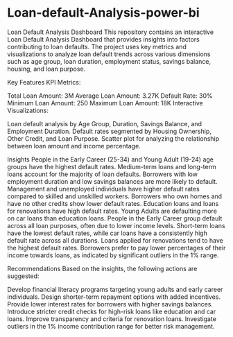 # Loan-default-Analysis-power-bi

Loan Default Analysis Dashboard
This repository contains an interactive Loan Default Analysis Dashboard that provides insights into factors contributing to loan defaults. The project uses key metrics and visualizations to analyze loan default trends across various dimensions such as age group, loan duration, employment status, savings balance, housing, and loan purpose.

Key Features
KPI Metrics:

Total Loan Amount: 3M
Average Loan Amount: 3.27K
Default Rate: 30%
Minimum Loan Amount: 250
Maximum Loan Amount: 18K
Interactive Visualizations:

Loan default analysis by Age Group, Duration, Savings Balance, and Employment Duration.
Default rates segmented by Housing Ownership, Other Credit, and Loan Purpose.
Scatter plot for analyzing the relationship between loan amount and income percentage.

Insights
People in the Early Career (25-34) and Young Adult (19-24) age groups have the highest default rates.
Medium-term loans and long-term loans account for the majority of loan defaults.
Borrowers with low employment duration and low savings balances are more likely to default.
Management and unemployed individuals have higher default rates compared to skilled and unskilled workers.
Borrowers who own homes and have no other credits show lower default rates.
Education loans and loans for renovations have high default rates.
Young Adults are defaulting more on car loans than education loans.
People in the Early Career group default across all loan purposes, often due to lower income levels.
Short-term loans have the lowest default rates, while car loans have a consistently high default rate across all durations.
Loans applied for renovations tend to have the highest default rates.
Borrowers prefer to pay lower percentages of their income towards loans, as indicated by significant outliers in the 1% range.

Recommendations
Based on the insights, the following actions are suggested:

Develop financial literacy programs targeting young adults and early career individuals.
Design shorter-term repayment options with added incentives.
Provide lower interest rates for borrowers with higher savings balances.
Introduce stricter credit checks for high-risk loans like education and car loans.
Improve transparency and criteria for renovation loans.
Investigate outliers in the 1% income contribution range for better risk management.
